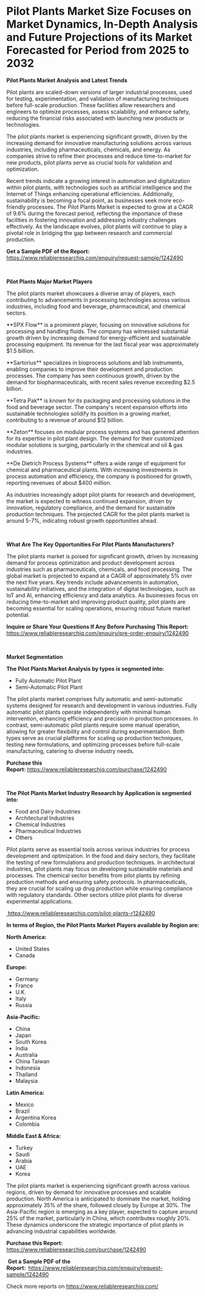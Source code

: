 <p><h1>Pilot Plants Market Size Focuses on Market Dynamics, In-Depth Analysis and Future Projections of its Market Forecasted for Period from 2025 to 2032</h1></p><p><strong>Pilot Plants Market Analysis and Latest Trends</strong></p>
<p><p>Pilot plants are scaled-down versions of larger industrial processes, used for testing, experimentation, and validation of manufacturing techniques before full-scale production. These facilities allow researchers and engineers to optimize processes, assess scalability, and enhance safety, reducing the financial risks associated with launching new products or technologies.</p><p>The pilot plants market is experiencing significant growth, driven by the increasing demand for innovative manufacturing solutions across various industries, including pharmaceuticals, chemicals, and energy. As companies strive to refine their processes and reduce time-to-market for new products, pilot plants serve as crucial tools for validation and optimization. </p><p>Recent trends indicate a growing interest in automation and digitalization within pilot plants, with technologies such as artificial intelligence and the Internet of Things enhancing operational efficiencies. Additionally, sustainability is becoming a focal point, as businesses seek more eco-friendly processes. The Pilot Plants Market is expected to grow at a CAGR of 9.6% during the forecast period, reflecting the importance of these facilities in fostering innovation and addressing industry challenges effectively. As the landscape evolves, pilot plants will continue to play a pivotal role in bridging the gap between research and commercial production.</p></p>
<p><strong>Get a Sample PDF of the Report:&nbsp;</strong> <a href="https://www.reliableresearchiq.com/enquiry/request-sample/1242490?utm_campaign=2754&utm_medium=2&utm_source=Github&utm_content=ia&utm_term=11042025&utm_id=pilot-plants">https://www.reliableresearchiq.com/enquiry/request-sample/1242490</a></p>
<p>&nbsp;</p>
<p><strong>Pilot Plants Major Market Players</strong></p>
<p><p>The pilot plants market showcases a diverse array of players, each contributing to advancements in processing technologies across various industries, including food and beverage, pharmaceutical, and chemical sectors.</p><p>**SPX Flow** is a prominent player, focusing on innovative solutions for processing and handling fluids. The company has witnessed substantial growth driven by increasing demand for energy-efficient and sustainable processing equipment. Its revenue for the last fiscal year was approximately $1.5 billion.</p><p>**Sartorius** specializes in bioprocess solutions and lab instruments, enabling companies to improve their development and production processes. The company has seen continuous growth, driven by the demand for biopharmaceuticals, with recent sales revenue exceeding $2.5 billion.</p><p>**Tetra Pak** is known for its packaging and processing solutions in the food and beverage sector. The company's recent expansion efforts into sustainable technologies solidify its position in a growing market, contributing to a revenue of around $12 billion.</p><p>**Zeton** focuses on modular process systems and has garnered attention for its expertise in pilot plant design. The demand for their customized modular solutions is surging, particularly in the chemical and oil & gas industries.</p><p>**De Dietrich Process Systems** offers a wide range of equipment for chemical and pharmaceutical plants. With increasing investments in process automation and efficiency, the company is positioned for growth, reporting revenues of about $400 million.</p><p>As industries increasingly adopt pilot plants for research and development, the market is expected to witness continued expansion, driven by innovation, regulatory compliance, and the demand for sustainable production techniques. The projected CAGR for the pilot plants market is around 5-7%, indicating robust growth opportunities ahead.</p></p>
<p>&nbsp;</p>
<p><strong>What Are The Key Opportunities For Pilot Plants Manufacturers?</strong></p>
<p><p>The pilot plants market is poised for significant growth, driven by increasing demand for process optimization and product development across industries such as pharmaceuticals, chemicals, and food processing. The global market is projected to expand at a CAGR of approximately 5% over the next five years. Key trends include advancements in automation, sustainability initiatives, and the integration of digital technologies, such as IoT and AI, enhancing efficiency and data analytics. As businesses focus on reducing time-to-market and improving product quality, pilot plants are becoming essential for scaling operations, ensuring robust future market potential.</p></p>
<p><strong>Inquire or Share Your Questions If Any Before Purchasing This Report:</strong> <a href="https://www.reliableresearchiq.com/enquiry/pre-order-enquiry/1242490?utm_campaign=2754&utm_medium=2&utm_source=Github&utm_content=ia&utm_term=11042025&utm_id=pilot-plants">https://www.reliableresearchiq.com/enquiry/pre-order-enquiry/1242490</a></p>
<p>&nbsp;</p>
<p><strong>Market Segmentation</strong></p>
<p><strong>The Pilot Plants Market Analysis by types is segmented into:</strong></p>
<p><ul><li>Fully Automatic Pilot Plant</li><li>Semi-Automatic Pilot Plant</li></ul></p>
<p><p>The pilot plants market comprises fully automatic and semi-automatic systems designed for research and development in various industries. Fully automatic pilot plants operate independently with minimal human intervention, enhancing efficiency and precision in production processes. In contrast, semi-automatic pilot plants require some manual operation, allowing for greater flexibility and control during experimentation. Both types serve as crucial platforms for scaling up production techniques, testing new formulations, and optimizing processes before full-scale manufacturing, catering to diverse industry needs.</p></p>
<p><strong>Purchase this Report:&nbsp;</strong><a href="https://www.reliableresearchiq.com/purchase/1242490?utm_campaign=2754&utm_medium=2&utm_source=Github&utm_content=ia&utm_term=11042025&utm_id=pilot-plants">https://www.reliableresearchiq.com/purchase/1242490</a></p>
<p>&nbsp;</p>
<p><strong>The Pilot Plants Market Industry Research by Application is segmented into:</strong></p>
<p><ul><li>Food and Dairy Industries</li><li>Architectural Industries</li><li>Chemical Industries</li><li>Pharmaceutical Industries</li><li>Others</li></ul></p>
<p><p>Pilot plants serve as essential tools across various industries for process development and optimization. In the food and dairy sectors, they facilitate the testing of new formulations and production techniques. In architectural industries, pilot plants may focus on developing sustainable materials and processes. The chemical sector benefits from pilot plants by refining production methods and ensuring safety protocols. In pharmaceuticals, they are crucial for scaling up drug production while ensuring compliance with regulatory standards. Other sectors utilize pilot plants for diverse experimental applications.</p></p>
<p><a href="https://www.reliableresearchiq.com/pilot-plants-r1242490?utm_campaign=2754&utm_medium=2&utm_source=Github&utm_content=ia&utm_term=11042025&utm_id=pilot-plants">&nbsp;https://www.reliableresearchiq.com/pilot-plants-r1242490</a></p>
<p><strong>In terms of Region, the Pilot Plants Market Players available by Region are:</strong></p>
<p>
    <p> <strong> North America: </strong>
        <ul>
            <li>United States</li>
            <li>Canada</li>
        </ul>
        </p> 
    <p> <strong> Europe: </strong>
        <ul>
            <li>Germany</li>
            <li>France</li>
            <li>U.K.</li>
            <li>Italy</li>
            <li>Russia</li>
        </ul>
        </p> 
    <p> <strong> Asia-Pacific: </strong>
        <ul>
            <li>China</li>
            <li>Japan</li>
            <li>South Korea</li>
            <li>India</li>
            <li>Australia</li>
            <li>China Taiwan</li>
            <li>Indonesia</li>
            <li>Thailand</li>
            <li>Malaysia</li>
        </ul>
        </p> 
    <p> <strong> Latin America: </strong>
        <ul>
            <li>Mexico</li>
            <li>Brazil</li>
            <li>Argentina Korea</li>
            <li>Colombia</li>
        </ul>
        </p> 
    <p> <strong> Middle East & Africa: </strong>
        <ul>
            <li>Turkey</li>
            <li>Saudi</li>
            <li>Arabia</li>
            <li>UAE</li>
            <li>Korea</li>
        </ul>
    </p>
    </p>
<p><p>The pilot plants market is experiencing significant growth across various regions, driven by demand for innovative processes and scalable production. North America is anticipated to dominate the market, holding approximately 35% of the share, followed closely by Europe at 30%. The Asia-Pacific region is emerging as a key player, expected to capture around 25% of the market, particularly in China, which contributes roughly 20%. These dynamics underscore the strategic importance of pilot plants in advancing industrial capabilities worldwide.</p></p>
<p><strong>Purchase this Report: </strong><a href="https://www.reliableresearchiq.com/purchase/1242490?utm_campaign=2754&utm_medium=2&utm_source=Github&utm_content=ia&utm_term=11042025&utm_id=pilot-plants">https://www.reliableresearchiq.com/purchase/1242490</a></p>
<p>&nbsp;<strong>Get a Sample PDF of the Report:&nbsp;&nbsp;</strong><a href="https://www.reliableresearchiq.com/enquiry/request-sample/1242490?utm_campaign=2754&utm_medium=2&utm_source=Github&utm_content=ia&utm_term=11042025&utm_id=pilot-plants">https://www.reliableresearchiq.com/enquiry/request-sample/1242490</a></p>
<p><strong></strong></p>
<p>Check more reports on <a href="https://www.reliableresearchiq.com/?utm_campaign=2754&utm_medium=2&utm_source=Github&utm_content=ia&utm_term=11042025&utm_id=pilot-plants">https://www.reliableresearchiq.com/</a></p>